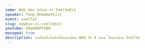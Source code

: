 ```yaml
---
name: Web dev มือใหม่ vs SvelteKit
speaker: Tong Khemmathiti
event: svelte1
slug: newbie-vs-sveltekit
youtube: EAaXA0PFXBA
managed: true
description: จะเป็นยังไงถ้าเด็กที่พึ่งลองเขียน Web ได้ 4 เดือน ได้ลองเขียน Svelte
---
```

